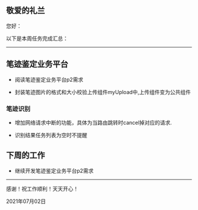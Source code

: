 <!--
 * @Author: liusimin
 * @Date: 2021-07-02 13:39:58
 * @LastEditors: your name
 * @LastEditTime: 2021-07-02 13:44:56
 * @Description: file content
-->

## 敬爱的礼兰

您好：

以下是本周任务完成汇总：

---

## 笔迹鉴定业务平台

- 阅读笔迹鉴定业务平台p2需求

- 封装笔迹图片的格式和大小校验上传组件myUpload中,上传组件变为公共组件

### 笔迹识别

- 增加网络请求中断的功能，具体为当路由跳转时cancel掉对应的请求.

- 识别结果任务列表为空时不提醒

## 下周的工作

- 继续开发笔迹鉴定业务平台p2需求

---
感谢！祝工作顺利！天天开心！

2021年07月02日
